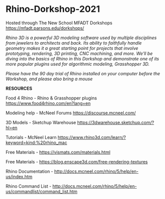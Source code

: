 # Rhino-Dorkshop-2021
Hosted through The New School MFADT Dorkshops https://mfadt.parsons.edu/dorkshops/

<i>Rhino 3D is a powerful 3D modeling software used by multiple disciplines from jewelers to architects and back. Its ability to faithfully handle geometry makes it a great starting point for projects that involve prototyping, rendering, 3D printing, CNC machining, and more. We’ll be diving into the basics of Rhino in this Dorkshop and demonstrate one of its more popular plugins used for algorithmic modeling, Grasshopper 3D.</i>

<i>Please have the 90 day trial of Rhino installed on your computer before the Workshop, and please also bring a mouse</i>

<b>RESOURCES</b>

Food 4 Rhino - Rhino & Grasshopper plugins https://www.food4rhino.com/en?lang=en

Modeling help - McNeel Forums https://discourse.mcneel.com/

3D Models - Sketchup Warehouse https://3dwarehouse.sketchup.com/?hl=en

Tutorials - McNeel Learn https://www.rhino3d.com/learn/?keyword=kind:%20rhino_mac

Free Materials - https://vismats.com/materials.html

Free Materials - https://blog.enscape3d.com/free-rendering-textures

Rhino Documentation - http://docs.mcneel.com/rhino/5/help/en-us/index.htm

Rhino Command List - http://docs.mcneel.com/rhino/5/help/en-us/commandlist/command_list.htm
